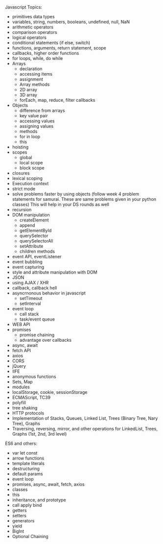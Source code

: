 Javascript Topics:

- primitives data types
- variables, string, numbers, booleans, undefined, null, NaN
- arithmetic operators
- comparison operators
- logical operators
- conditional statements (if else, switch)
- functions, arguments, return statement, scope
- callbacks, higher order functions
- for loops, while, do while
- Arrays
    - declaration
    - accessing items
    - assignment
    - Array methods
    - 2D array
    - 3D array
    - forEach, map, reduce, filter callbacks
- Objects
    - difference from arrays
    - key value pair
    - accessing values
    - assigning values
    - methods
    - for in loop
    - this
- hoisting
- scopes
    - global
    - local scope
    - block scope
- closures
- lexical scoping
- Execution context
- strict mode
- solve problems faster by using objects (follow week 4 problem statements for samurai. These are same problems given in your python classes) This will help in your DS rounds as well
- recursion
- DOM manipulation 
    - createElement
    - append
    - getElementById
    - querySelector
    - querySelectorAll
    - setAttribute
    - children methods
- event API, eventListener
- event bubbling
- event capturing
- style and attribute manipulation with DOM
- JSON
- using AJAX / XHR
- callback, callback hell
- asyncrnonous behavior in javascript
    - setTimeout
    - setInterval
- event loop
    - call stack
    - task/event queue
- WEB API
- promises
    - promise chaining
    - advantage over callbacks
- async, await
- fetch API
- axios
- CORS
- jQuery
- IIFE
- anonymous functions
- Sets, Map
- modules
- localStorage, cookie, sessionStorage
- ECMAScript, TC39
- polyfill
- tree shaking
- HTTP protocols
- Implementation of Stacks, Queues, Linked List, Trees (Binary Tree, Nary Tree), Graphs
- Traversing, reversing, mirror, and other operations for LinkedList, Trees, Graphs (1st, 2nd, 3rd level)


ES6 and others:

- var let const
- arrow functions
- template literals
- destructuring
- default params
- event loop
- promises, async, await, fetch, axios
- classes
- this
- inheritance, and prototype
- call apply bind
- getters
- setters
- generators
- yield
- BigInt
- Optional Chaining